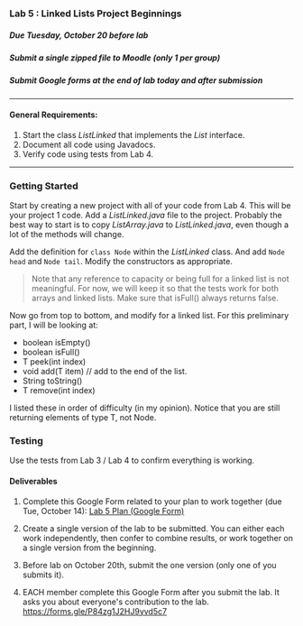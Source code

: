 ### Lab 5 : Linked Lists Project Beginnings
##### Due Tuesday, October 20 before lab
##### Submit a single zipped file to Moodle (only 1 per group)
##### Submit Google forms at the end of lab today and after submission

<hr>

#### General Requirements:

1. Start the class _ListLinked_ that implements the _List_ interface.
2. Document all code using Javadocs.
13. Verify code using tests from Lab 4.

<hr>

### Getting Started

Start by creating a new project with all of your code from Lab 4. This will be your project 1 code. Add a _ListLinked.java_ file to the project. Probably the best way to start is to copy _ListArray.java_ to _ListLinked.java_, even though a lot of the methods will change.

Add the definition for `class Node` within the _ListLinked_ class. And add `Node head` and `Node tail`. Modify the constructors as appropriate.

> Note that any reference to capacity or being full for a linked list is not meaningful. For now, we will keep it so that the tests work for both arrays and linked lists. Make sure that isFull() always returns false.

Now go from top to bottom, and modify for a linked list. For this preliminary part, I will be looking at:

- boolean isEmpty()
- boolean isFull()
- T peek(int index)
- void add(T item) // add to the end of the list.
- String toString()
- T remove(int index)

I listed these in order of difficulty (in my opinion). Notice that you are still returning elements of type T, not Node.

### Testing

Use the tests from Lab 3 / Lab 4 to confirm everything is working.

#### Deliverables

1. Complete this Google Form related to your plan to work together (due Tue, October 14): 
<a href="https://forms.gle/b4VQjT25mSgMVjFUA" target="_blank">Lab 5 Plan (Google Form) </a>

2. Create a single version of the lab to be submitted. You can either each work independently, then confer to combine results, or work together on a single version from the beginning.

3. Before lab on October 20th, submit the one version (only one of you submits it).

4. EACH member complete this Google Form after you submit the lab. It asks you about everyone's contribution to the lab. https://forms.gle/P84zg1J2HJ9yvd5c7
